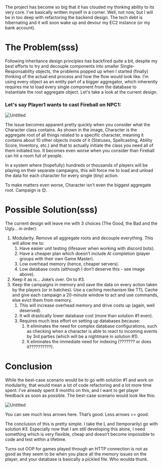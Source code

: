 The project has become so big that it has clouded my thinking ability to its very core. I’ve basically written myself in a corner. Well, not now, but I will be in too deep with refactoring the backend design. The tech debt is hibernating and it will soon wake up and devour my EC2 instance (or my bank account).

# The Problem(sss)

Following inheritance design principles has backfired quite a bit, despite my best efforts to try and decouple components into smaller Single-Responsability objects, the problems popped up when I started (finally) thinking of the actual end process and how the flow would look like. I’m using every object as an entity part of a bigger aggregator, which inherently requires me to load every single component from the database to instantiate the root aggregate object. Let's take a look at the current design.

### **Let's say Player1 wants to cast Fireball on NPC1:**

![Untitled](https://dicemaster-dev.notion.site/image/https%3A%2F%2Fprod-files-secure.s3.us-west-2.amazonaws.com%2F52c212b0-78e1-49ae-ae77-4e3824cf2414%2F67b5c4d4-a956-4a60-a115-0a37770b3302%2FUntitled.png?table=block&id=28306fee-c0bf-4816-a13f-bb7d02ad062f&spaceId=52c212b0-78e1-49ae-ae77-4e3824cf2414&width=2000&userId=&cache=v2)  

The issue becomes apparent pretty quickly when you consider what the Character class contains. As shown in the image, Character is the aggregate root of all things related to a specific character, meaning it contains about 10 other objects inside of it (Statuses, Spellcasting, Ability Score, Inventory, etc.) and that to actually initiate the class you need all of them initiated too. It becomes even worse when you consider than Fireball can hit a room full of people.

In a system where (hopefully) hundreds or thousands of players will be playing on their separate campaigns, this will force me to load and unload the data for each character for every single (tiny) action.

To make matters even worse, Character isn’t even the biggest aggregate root. Campaign is 😊.

# Possible Solution(sss)

The current design will leave me with 3 choices (The Good, the Bad and the Ugly… in order):

1. Modularity. Remove all aggregate roots and decouple everything. This will allow me to:
    1. Have easier unit testing (lifesaver when working with discord bots).
    2. Have a cheaper plan which doesn’t include AI completion (player groups with their own Game Master).
    3. Low overhead memory (hence, cheaper servers).
    4. Low database costs (although I don’t deserve this - see image above).
2. Keep it as is… Joke’s over. On to #3.
3. Keep the campaigns in memory and save the data on every action taken by the players (or in batches). Use a caching mechanism like TTL Cache and give each campaign a 20-minute window to act and use commands, else evict them from memory.
    1. This will increase overhead memory and drive costs up (again, well deserved).
    2. It will drastically lower database cost (more than solution #1 even).
    3. Requires much less effort on setting up databases because:
        1. It eliminates the need for complex database configurations, such as checking when a character is able to react to incoming events by 3rd parties (which will be a nightmare in solution #1).
        2. It eliminates the immediate need for indexing (??????? or does it??????????).

# Conclusion

While the best-case scenario would be to go with solution #1 and work on modularity, that would mean a lot of code refactoring and a lot more time spent. I’ve already spent 8 months on this, and I want to get player feedback as soon as possible. The best-case scenario would look like this:

![Untitled](https://dicemaster-dev.notion.site/image/https%3A%2F%2Fprod-files-secure.s3.us-west-2.amazonaws.com%2F52c212b0-78e1-49ae-ae77-4e3824cf2414%2F20612b7a-b227-4d1f-895b-0b78ec16b6a3%2FUntitled.png?table=block&id=15890d19-49be-4aac-9e72-85478aef8b39&spaceId=52c212b0-78e1-49ae-ae77-4e3824cf2414&width=2000&userId=&cache=v2)

You can see much less arrows here. That’s good. Less arrows == good.

The conclusion of this is pretty simple. I take the L and (temporarily) go with solution #3. Especially now that I am still developing this alone, I need something which is very flexible, cheap and doesn’t become impossible to code and test within a lifetime.

Turns out OOP for games played through an HTTP connection is not as good as they seem to be when you place all the memory issues on the player, and your database is basically a pickled file. Who woulda thunk.
